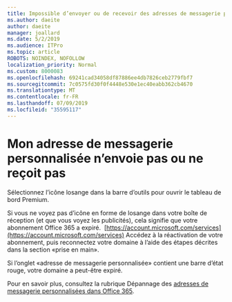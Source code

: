 ```yaml
---
title: Impossible d’envoyer ou de recevoir des adresses de messagerie personnalisées Outlook.com
ms.author: daeite
author: daeite
manager: joallard
ms.date: 5/2/2019
ms.audience: ITPro
ms.topic: article
ROBOTS: NOINDEX, NOFOLLOW
localization_priority: Normal
ms.custom: 8000083
ms.openlocfilehash: 69241cad34058df87886ee4db7826ceb2779fbf7
ms.sourcegitcommit: 7c0575fd30f0f4448e530e1ec40eabb362cb4670
ms.translationtype: MT
ms.contentlocale: fr-FR
ms.lasthandoff: 07/09/2019
ms.locfileid: "35595117"
---
```

# <a name="my-personalized-email-address-isnt-sending-or-receiving"></a>Mon adresse de messagerie personnalisée n’envoie pas ou ne reçoit pas

Sélectionnez l’icône losange dans la barre d’outils pour ouvrir le tableau de bord Premium.

Si vous ne voyez pas d’icône en forme de losange dans votre boîte de réception (et que vous voyez les publicités), cela signifie que votre abonnement Office 365 a expiré.  [https://account.microsoft.com/services](https://account.microsoft.com/services) Accédez à la réactivation de votre abonnement, puis reconnectez votre domaine à l’aide des étapes décrites dans la section «prise en main».

Si l’onglet «adresse de messagerie personnalisée» contient une barre d’état rouge, votre domaine a peut-être expiré.

Pour en savoir plus, consultez la rubrique Dépannage des [adresses de messagerie personnalisées dans Office 365](https://support.office.com/article/75416a58-b225-4c02-8c07-8979403b427b?wt.mc_id=Office_Outlook_com_Alchemy).